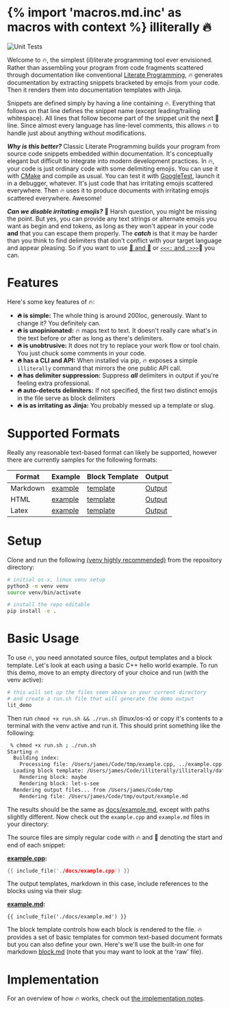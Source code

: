 {% import 'macros.md.inc' as macros with context %}
illiterally 🔥
============== 

![Unit Tests](https://github.com/jamesgregson/illiterally/actions/workflows/unit-test.yml/badge.svg)

Welcome to 🔥, the simplest (il)literate programming tool ever envisioned. Rather than assembling your program from code fragments scattered through documentation like conventional [Literate Programming](https://en.wikipedia.org/wiki/Literate_programming), 🔥 generates documentation by extracting snippets bracketed by emojis from your code. Then it renders them into documentation templates with Jinja.

Snippets are defined simply by having a line containing 🔥. Everything that follows on that line defines the snippet name (except leading/trailing whitespace). All lines that follow become part of the snippet unit the next 🧯 line. Since almost every language has line-level comments, this allows 🔥 to handle just about anything without modifications.

***Why is this better?*** Classic Literate Programming builds your program from source code snippets embedded within documentation. It's conceptually elegant but difficult to integrate into modern development practices. In 🔥, your code is just ordinary code with some delimiting emojis. You can use it with [CMake](https://cmake.org/) and compile as usual. You can test it with [GoogleTest](https://github.com/google/googletest), launch it in a debugger, whatever. It's just code that has irritating emojis scattered everywhere. Then 🔥 uses it to produce documents with irritating emojis scattered everywhere. Awesome!

***Can we disable irritating emojis?*** 😬 Harsh question, you might be missing the point. But yes, you can provide any text strings or alternate emojis you want as begin and end tokens, as long as they won't appear in your code **and** that you can escape them properly. The ***catch*** is that it may be harder than you think to find delimiters that don't conflict with your target language and appear pleasing. So if you want to use [🫸 and 🫷](./docs/handmoji.md) or [`<<<:` and `:>>>`](./docs/nomoji.md)🤮 you can. 

# Features

Here's some key features of 🔥:

- **🔥 is simple:** The whole thing is around 200loc, generously. Want to change it? You definitely can.
- **🔥 is unopinionated:** 🔥 maps text to text. It doesn't really care what's in the text before or after as long as there's delimiters.
- **🔥 is unobtrusive:** It does not try to replace your work flow or tool chain. You just chuck some comments in your code.
- **🔥 has a CLI and API:** When installed via pip, 🔥 exposes a simple `illiterally` command that mirrors the one public API call.
- **🔥 has delimiter suppression:** Suppress ***all*** delimiters in output if you're feeling extra professional.
- **🔥 auto-detects delimiters:** If not specified, the first two distinct emojis in the file serve as block delimiters 
- **🔥 is as irritating as Jinja:** You probably messed up a template or slug. 

# Supported Formats

Really any reasonable text-based format can likely be supported, however there are currently samples for the following formats:

| Format | Example | Block Template | Output |
|--------|---------|----------------|--------|
| Markdown | [example](illiterally/data/examples/docs/example.md)   | [template](illiterally/data/blocks/block.md)   | [Output](./docs/example.md)   |
| HTML     | [example](illiterally/data/examples/docs/example.html) | [template](illiterally/data/blocks/block.html) | [Output](./docs/example.html) |
| Latex    | [example](illiterally/data/examples/docs/example.tex)  | [template](illiterally/data/blocks/block.tex)  | [Output](./docs/example.tex)  |


# Setup

Clone and run the following [(venv highly recommended)](https://docs.python.org/3/library/venv.html) from the repository directory:

```bash
# initial os-x, linux venv setup
python3 -m venv venv
source venv/bin/activate

# install the repo editable
pip install -e .
```

# Basic Usage

To use 🔥, you need annotated source files, output templates and a block template. Let's look at each using a basic C++ hello world example. To run this demo, move to an empty directory of your choice and run (with the venv active):

```bash
# this will set up the files seen above in your current directory
# and create a run.sh file that will generate the demo output
lit_demo
```

Then run `chmod +x run.sh && ./run.sh` (linux/os-x) or copy it's contents to a terminal with the venv active and run it. This should print something like the following:

```bash
 % chmod +x run.sh ; ./run.sh
Starting 🔥
  Building index:
    Processing file: /Users/james/Code/tmp/example.cpp, ../example.cpp
  Loading block template: /Users/james/Code/illiterally/illiterally/data/blocks/block.md
    Rendering block: maybe
    Rendering block: let-s-see
  Rendering output files... from /Users/james/Code/tmp
    Rendering file: /Users/james/Code/tmp/output/example.md
```

The results should be the same as [docs/example.md](./docs/example.md), except with paths slightly different. Now check out the `example.cpp` and `example.md` files in your directory:

The source files are simply regular code with 🔥 and 🧯 denoting the start and end of each snippet: 

**[example.cpp](./docs/example.cpp):**
`````cpp
{{ include_file('./docs/example.cpp') }}
`````
 
The output templates, markdown in this case, include references to the blocks using via their slug:

**[example.md](./docs/example.md):**
`````text
{{ include_file('./docs/example.md') }}
`````

The block template controls how each block is rendered to the file. 🔥 provides a set of basic templates for common text-based document formats but you can also define your own. Here's we'll use the built-in one for markdown [block.md](./illiterally/data/blocks/block.md) (note that you may want to look at the 'raw' file).

# Implementation

For an overview of how 🔥 works, check out [the implementation notes](./docs/implementation.md).